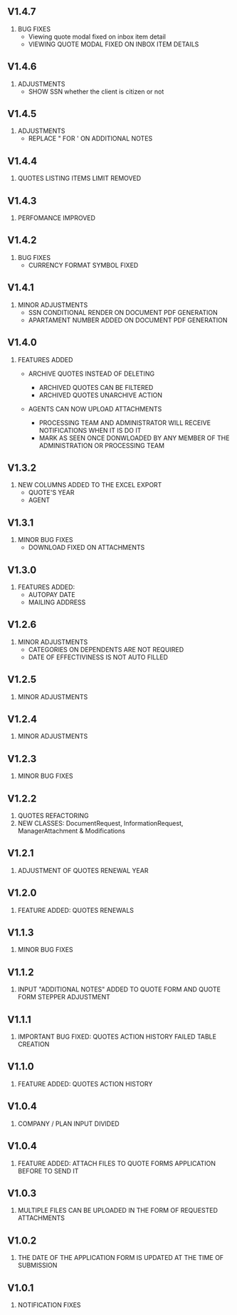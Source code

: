 ## V1.4.7
1. BUG FIXES
   - Viewing quote modal fixed on inbox item detail
   - VIEWING QUOTE MODAL FIXED ON INBOX ITEM DETAILS

## V1.4.6
1. ADJUSTMENTS
   - SHOW SSN whether the client is citizen or not

## V1.4.5
1. ADJUSTMENTS
   - REPLACE " FOR ' ON ADDITIONAL NOTES

## V1.4.4
1. QUOTES LISTING ITEMS LIMIT REMOVED

## V1.4.3
1. PERFOMANCE IMPROVED

## V1.4.2
1. BUG FIXES
   - CURRENCY FORMAT SYMBOL FIXED

## V1.4.1
1. MINOR ADJUSTMENTS
   - SSN CONDITIONAL RENDER ON DOCUMENT PDF GENERATION
   - APARTAMENT NUMBER ADDED ON DOCUMENT PDF GENERATION

## V1.4.0
1. FEATURES ADDED
   - ARCHIVE QUOTES INSTEAD OF DELETING
      - ARCHIVED QUOTES CAN BE FILTERED
      - ARCHIVED QUOTES UNARCHIVE ACTION
      
   - AGENTS CAN NOW UPLOAD ATTACHMENTS
      - PROCESSING TEAM AND ADMINISTRATOR WILL RECEIVE NOTIFICATIONS WHEN IT IS DO IT
      - MARK AS SEEN ONCE DONWLOADED BY ANY MEMBER OF THE ADMINISTRATION OR PROCESSING TEAM

## V1.3.2
1. NEW COLUMNS ADDED TO THE EXCEL EXPORT
   - QUOTE'S YEAR
   - AGENT

## V1.3.1
1. MINOR BUG FIXES
   - DOWNLOAD FIXED ON ATTACHMENTS

## V1.3.0
1. FEATURES ADDED:
   - AUTOPAY DATE
   - MAILING ADDRESS

## V1.2.6
1. MINOR ADJUSTMENTS
   - CATEGORIES ON DEPENDENTS ARE NOT REQUIRED
   - DATE OF EFFECTIVINESS IS NOT AUTO FILLED

## V1.2.5
1. MINOR ADJUSTMENTS

## V1.2.4
1. MINOR ADJUSTMENTS

## V1.2.3
1. MINOR BUG FIXES

## V1.2.2
1. QUOTES REFACTORING
2. NEW CLASSES: DocumentRequest, InformationRequest, ManagerAttachment & Modifications

## V1.2.1
1. ADJUSTMENT OF QUOTES RENEWAL YEAR

## V1.2.0
1. FEATURE ADDED: QUOTES RENEWALS 

## V1.1.3
1. MINOR BUG FIXES

## V1.1.2
1. INPUT "ADDITIONAL NOTES" ADDED TO QUOTE FORM AND QUOTE FORM STEPPER ADJUSTMENT

## V1.1.1
1. IMPORTANT BUG FIXED: QUOTES ACTION HISTORY FAILED TABLE CREATION

## V1.1.0
1. FEATURE ADDED: QUOTES ACTION HISTORY

## V1.0.4
1. COMPANY / PLAN INPUT DIVIDED

## V1.0.4
1. FEATURE ADDED: ATTACH FILES TO QUOTE FORMS APPLICATION BEFORE TO SEND IT

## V1.0.3
1. MULTIPLE FILES CAN BE UPLOADED IN THE FORM OF REQUESTED ATTACHMENTS

## V1.0.2
1. THE DATE OF THE APPLICATION FORM IS UPDATED AT THE TIME OF SUBMISSION

## V1.0.1
1. NOTIFICATION FIXES